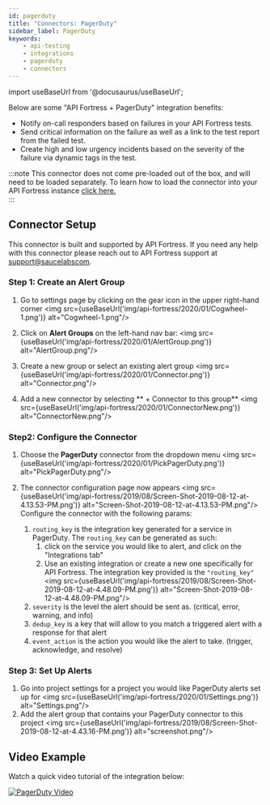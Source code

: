 ```yaml
---
id: pagerduty
title: "Connectors: PagerDuty"
sidebar_label: PagerDuty
keywords:
    - api-testing
    - integrations
    - pagerduty
    - connectors
---
```


import useBaseUrl from '@docusaurus/useBaseUrl';

Below are some "API Fortress + PagerDuty" integration benefits:

- Notify on-call responders based on failures in your API Fortress tests.
- Send critical information on the failure as well as a link to the test report from the failed test.
- Create high and low urgency incidents based on the severity of the failure via dynamic tags in the test.

  
:::note
This connector does not come pre-loaded out of the box, and will need to be loaded separately. To learn how to load the connector into your API Fortress instance [click here.](/api-testing/mark2/integrations/add-new-connector)  
:::

## Connector Setup 

This connector is built and supported by API Fortress. If you need any help with this connector please reach out to API Fortress support at [support@saucelabscom](mailto:support@saucelabs.com).  

### Step 1: Create an Alert Group

1. Go to settings page by clicking on the gear icon in the upper right-hand corner
   <img src={useBaseUrl('img/api-fortress/2020/01/Cogwheel-1.png')} alt="Cogwheel-1.png"/>

1. Click on **Alert Groups** on the left-hand nav bar:
   <img src={useBaseUrl('img/api-fortress/2020/01/AlertGroup.png')} alt="AlertGroup.png"/>

1. Create a new group or select an existing alert group
   <img src={useBaseUrl('img/api-fortress/2020/01/Connector.png')} alt="Connector.png"/>
   
1. Add a new connector by selecting ** + Connector to this group**
   <img src={useBaseUrl('img/api-fortress/2020/01/ConnectorNew.png')} alt="ConnectorNew.png"/>

### Step2: Configure the Connector

1. Choose the **PagerDuty** connector from the dropdown menu
   <img src={useBaseUrl('img/api-fortress/2020/01/PickPagerDuty.png')} alt="PickPagerDuty.png"/>

1. The connector configuration page now appears
   <img src={useBaseUrl('img/api-fortress/2019/08/Screen-Shot-2019-08-12-at-4.13.53-PM.png')} alt="Screen-Shot-2019-08-12-at-4.13.53-PM.png"/>
   Configure the connector with the following params:
   
    1. `routing_key` is the integration key generated for a service in PagerDuty. The `routing_key` can be generated as such:
        1. click on the service you would like to alert, and click on the "Integrations tab"
        2. Use an existing integration or create a new one specifically for API Fortress. The integration key provided is the `"routing_key"`
           <img src={useBaseUrl('img/api-fortress/2019/08/Screen-Shot-2019-08-12-at-4.48.09-PM.png')} alt="Screen-Shot-2019-08-12-at-4.48.09-PM.png"/>
    2. `severity` is the level the alert should be sent as. (critical, error, warning, and info)              
    3. `dedup_key` is a key that will allow to you match a triggered alert with a response for that alert   
    4. `event_action` is the action you would like the alert to take. (trigger, acknowledge, and resolve)
    
### Step 3: Set Up Alerts

1. Go into project settings for a project you would like PagerDuty alerts set up for
   <img src={useBaseUrl('img/api-fortress/2020/01/Settings.png')} alt="Settings.png"/>
1. Add the alert group that contains your PagerDuty connector to this project
   <img src={useBaseUrl('img/api-fortress/2019/08/Screen-Shot-2019-08-12-at-4.43.16-PM.png')} alt="screenshot.png"/>

## Video Example

Watch a quick video tutorial of the integration below:

[![PagerDuty Video](https://i.imgur.com/6vZV6wr.png)](https://player.vimeo.com/video/390023384 "PagerDuty Video - Click to Watch!")